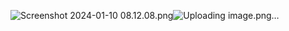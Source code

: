 <img src="blob:chrome-untrusted://media-app/1df6440d-340a-4a6c-bb3d-a70d6b010dd0" alt="Screenshot 2024-01-10 08.12.08.png"/>![Uploading image.png…]()
